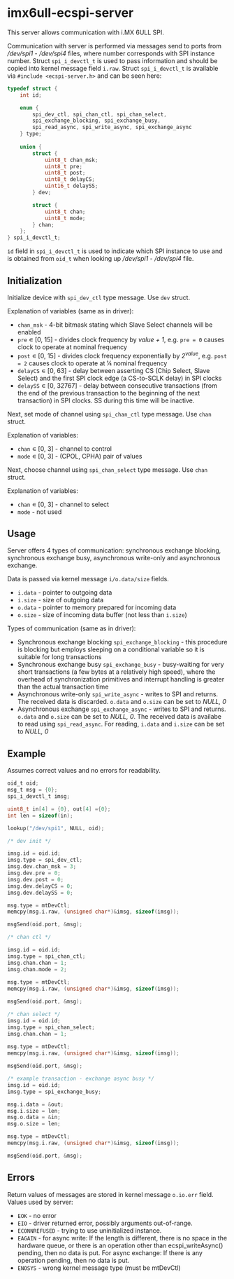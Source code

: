 # imx6ull-ecspi-server

This server allows communication with i.MX 6ULL SPI.

Communication with server is performed via messages send to ports from */dev/spi1* - */dev/spi4* files, where number corresponds with SPI instance number. Struct `spi_i_devctl_t` is used to pass information and should be copied into kernel message field `i.raw`. Struct `spi_i_devctl_t` is available via `#include <ecspi-server.h>` and can be seen here:
```c
typedef struct {
	int id;

	enum {
		spi_dev_ctl, spi_chan_ctl, spi_chan_select,
		spi_exchange_blocking, spi_exchange_busy,
		spi_read_async, spi_write_async, spi_exchange_async
	} type;
	
	union {
		struct {
			uint8_t chan_msk;
			uint8_t pre;
			uint8_t post;
			uint8_t delayCS;
			uint16_t delaySS;
		} dev;

		struct {
			uint8_t chan;
			uint8_t mode;
		} chan;
	};
} spi_i_devctl_t;
```

`id` field in `spi_i_devctl_t` is used to indicate which SPI instance to use and is obtained from `oid_t` when looking up */dev/spi1* - */dev/spi4* file.

## Initialization

Initialize device with `spi_dev_ctl` type message. Use `dev` struct.

Explanation of variables (same as in driver):
- `chan_msk` - 4-bit bitmask stating which Slave Select channels will be enabled
- `pre` ∊ [0, 15] - divides clock frequency by *value + 1*, e.g. `pre = 0` causes clock to operate at nominal frequency
- `post` ∊ [0, 15] - divides clock frequency exponentially by *2<sup>value</sup>*,  e.g. `post = 2` causes clock to operate at ¼ nominal frequency
- `delayCS` ∊ [0, 63] - delay between asserting CS (Chip Select, Slave Select) and the first SPI clock edge (a CS-to-SCLK delay) in SPI clocks
- `delaySS` ∊ [0, 32767] - delay between consecutive transactions (from the end of the previous transaction to the beginning of the next transaction) in SPI clocks. SS during this time will be inactive.

Next, set mode of channel using `spi_chan_ctl` type message. Use `chan` struct.

Explanation of variables:
- `chan` ∊ [0, 3] - channel to control
- `mode` ∊ [0, 3] - (CPOL, CPHA) pair of values

Next, choose channel using `spi_chan_select` type message. Use `chan` struct.

Explanation of variables:
- `chan` ∊ [0, 3] - channel to select
- `mode` - not used

## Usage

Server offers 4 types of communication: synchronous exchange blocking, synchronous exchange busy, asynchronous write-only and asynchronous exchange. 

Data is passed via kernel message `i/o.data/size` fields.
- `i.data` - pointer to outgoing data
- `i.size` - size of outgoing data
- `o.data` - pointer to memory prepared for incoming data
- `o.size` - size of incoming data buffer (not less than `i.size`)

Types of communication (same as in driver):
- Synchronous exchange blocking `spi_exchange_blocking` - this procedure is blocking but employs sleeping on a conditional variable so it is suitable for long transactions
- Synchronous exchange busy `spi_exchange_busy` - busy-waiting for very short transactions (a few bytes at a relatively high speed), where the overhead of synchronization primitives and interrupt handling is greater than the actual transaction time
- Asynchronous write-only `spi_write_async` - writes to SPI and returns. The received data is discarded. `o.data` and `o.size` can be set to *NULL, 0*
- Asynchronous exchange `spi_exchange_async` - writes to SPI and returns. `o.data` and `o.size` can be set to *NULL, 0*. The received data is availabe to read using `spi_read_async`. For reading, `i.data` and `i.size` can be set to *NULL, 0*

## Example
Assumes correct values and no errors for readability.

```c
oid_t oid;
msg_t msg = {0};
spi_i_devctl_t imsg;

uint8_t in[4] = {0}, out[4] ={0};
int len = sizeof(in);

lookup("/dev/spi1", NULL, oid);

/* dev init */

imsg.id = oid.id;
imsg.type = spi_dev_ctl;
imsg.dev.chan_msk = 3;
imsg.dev.pre = 0;
imsg.dev.post = 0;
imsg.dev.delayCS = 0;
imsg.dev.delaySS = 0;

msg.type = mtDevCtl;
memcpy(msg.i.raw, (unsigned char*)&imsg, sizeof(imsg));

msgSend(oid.port, &msg);

/* chan ctl */

imsg.id = oid.id;
imsg.type = spi_chan_ctl;
imsg.chan.chan = 1;
imsg.chan.mode = 2;
    
msg.type = mtDevCtl;
memcpy(msg.i.raw, (unsigned char*)&imsg, sizeof(imsg));

msgSend(oid.port, &msg);

/* chan select */
imsg.id = oid.id;
imsg.type = spi_chan_select;
imsg.chan.chan = 1;
    
msg.type = mtDevCtl;
memcpy(msg.i.raw, (unsigned char*)&imsg, sizeof(imsg));

msgSend(oid.port, &msg);

/* example transaction - exchange async busy */
imsg.id = oid.id;
imsg.type = spi_exchange_busy;

msg.i.data = &out;
msg.i.size = len;
msg.o.data = &in;
msg.o.size = len;

msg.type = mtDevCtl;
memcpy(msg.i.raw, (unsigned char*)&imsg, sizeof(imsg));

msgSend(oid.port, &msg);
```

## Errors
Return values of messages are stored in kernel message `o.io.err` field. Values used by server:
- `EOK` - no error
- `EIO` - driver returned error, possibly arguments out-of-range.
- `ECONNREFUSED` - trying to use uninitialized instance.
- `EAGAIN` - for async write: If the length is different, there is no space in the hardware queue, or there is an operation other than ecspi_writeAsync() pending, then no data is put. For async exchange: If there is any operation pending, then no data is put.
- `ENOSYS` - wrong kernel message type (must be mtDevCtl)